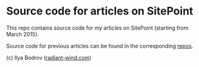 # Source code for articles on SitePoint

This repo contains source code for my articles on SitePoint (starting from March 2015).

Source code for previous articles can be found in the corresponding [repos](https://github.com/bodrovis?tab=repositories).

(c) Ilya Bodrov ([radiant-wind.com](http://radiant-wind.com))



